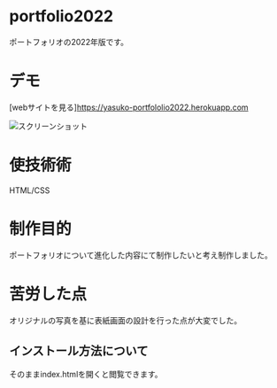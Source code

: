# portfolio2022

ポートフォリオの2022年版です。

# デモ
[webサイトを見る]https://yasuko-portfololio2022.herokuapp.com

![スクリーンショット](https://user-images.githubusercontent.com/84828867/175758046-0a21e7d3-2484-4944-a8a5-9037b17fbb19.png)


# 使技術術
HTML/CSS


# 制作目的
ポートフォリオについて進化した内容にて制作したいと考え制作しました。

# 苦労した点
オリジナルの写真を基に表紙画面の設計を行った点が大変でした。

## インストール方法について
そのままindex.htmlを開くと閲覧できます。
